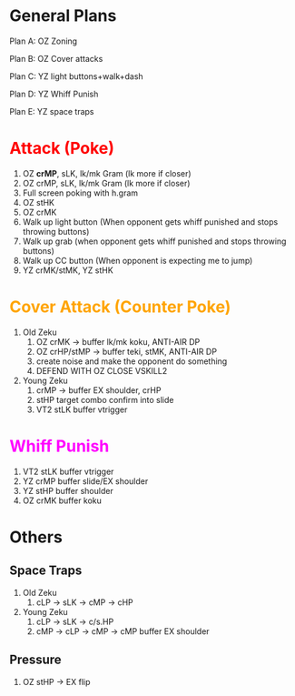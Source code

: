 # General Plans

Plan A: OZ Zoning

Plan B: OZ Cover attacks

Plan C: YZ light buttons+walk+dash

Plan D: YZ Whiff Punish

Plan E: YZ space traps

# <span style="color:red">Attack (Poke)</span>

1. OZ **crMP**, sLK, lk/mk Gram (lk more if closer)
2. OZ crMP, sLK, lk/mk Gram (lk more if closer)
3. Full screen poking with h.gram
4. OZ stHK
5. OZ crMK
6. Walk up light button (When opponent gets whiff punished and stops throwing buttons)
7. Walk up grab (when opponent gets whiff punished and stops throwing buttons)
8. Walk up CC button (When opponent is expecting me to jump)
9. YZ crMK/stMK, YZ stHK

# <span style="color:orange">Cover Attack (Counter Poke)</span>

1. Old Zeku
    1. OZ crMK -> buffer lk/mk koku, ANTI-AIR DP
    2. OZ crHP/stMP -> buffer teki, stMK, ANTI-AIR DP
    3. create noise and make the opponent do something
    4. DEFEND WITH OZ CLOSE VSKILL2
2. Young Zeku
    1. crMP -> buffer EX shoulder, crHP
    2. stHP target combo confirm into slide
    3. VT2 stLK buffer vtrigger

# <span style="color:Magenta">Whiff Punish</span>

1. VT2 stLK buffer vtrigger
2. YZ crMP buffer slide/EX shoulder
3. YZ stHP buffer shoulder
4. OZ crMK buffer koku

# Others

## Space Traps

1. Old Zeku
    1. cLP -> sLK -> cMP -> cHP
2. Young Zeku
    1. cLP -> sLK -> c/s.HP
    1. cMP -> cLP -> cMP -> cMP buffer EX shoulder

## Pressure

1. OZ stHP -> EX flip
